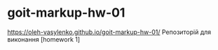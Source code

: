 # goit-markup-hw-01

https://oleh-vasylenko.github.io/goit-markup-hw-01/ Репозиторій для виконання [homework 1]
